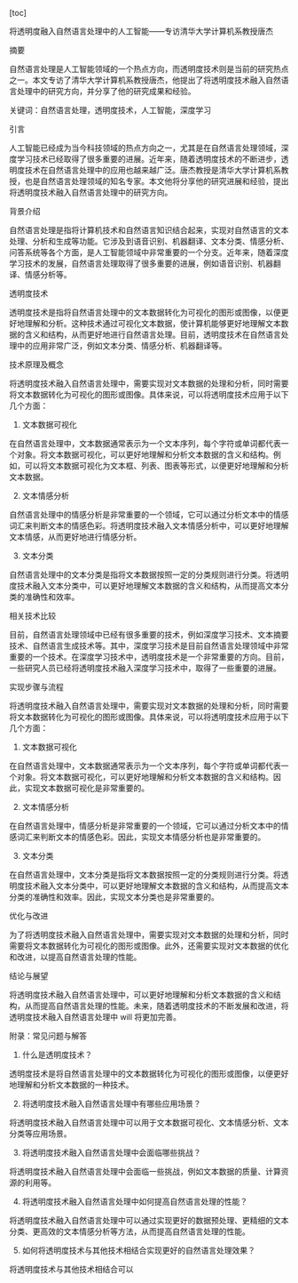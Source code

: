
[toc]                    
                
                
将透明度融入自然语言处理中的人工智能——专访清华大学计算机系教授唐杰

摘要

自然语言处理是人工智能领域的一个热点方向，而透明度技术则是当前的研究热点之一。本文专访了清华大学计算机系教授唐杰，他提出了将透明度技术融入自然语言处理中的研究方向，并分享了他的研究成果和经验。

关键词：自然语言处理，透明度技术，人工智能，深度学习

引言

人工智能已经成为当今科技领域的热点方向之一，尤其是在自然语言处理领域，深度学习技术已经取得了很多重要的进展。近年来，随着透明度技术的不断进步，透明度技术在自然语言处理中的应用也越来越广泛。唐杰教授是清华大学计算机系教授，也是自然语言处理领域的知名专家。本文他将分享他的研究进展和经验，提出将透明度技术融入自然语言处理中的研究方向。

背景介绍

自然语言处理是指将计算机技术和自然语言知识结合起来，实现对自然语言的文本处理、分析和生成等功能。它涉及到语音识别、机器翻译、文本分类、情感分析、问答系统等各个方面，是人工智能领域中非常重要的一个分支。近年来，随着深度学习技术的发展，自然语言处理取得了很多重要的进展，例如语音识别、机器翻译、情感分析等。

透明度技术

透明度技术是指将自然语言处理中的文本数据转化为可视化的图形或图像，以便更好地理解和分析。这种技术通过可视化文本数据，使计算机能够更好地理解文本数据的含义和结构，从而更好地进行自然语言处理。目前，透明度技术在自然语言处理中的应用非常广泛，例如文本分类、情感分析、机器翻译等。

技术原理及概念

将透明度技术融入自然语言处理中，需要实现对文本数据的处理和分析，同时需要将文本数据转化为可视化的图形或图像。具体来说，可以将透明度技术应用于以下几个方面：

1. 文本数据可视化

在自然语言处理中，文本数据通常表示为一个文本序列，每个字符或单词都代表一个对象。将文本数据可视化，可以更好地理解和分析文本数据的含义和结构。例如，可以将文本数据可视化为文本框、列表、图表等形式，以便更好地理解和分析文本数据。

2. 文本情感分析

自然语言处理中的情感分析是非常重要的一个领域，它可以通过分析文本中的情感词汇来判断文本的情感色彩。将透明度技术融入文本情感分析中，可以更好地理解文本情感，从而更好地进行情感分析。

3. 文本分类

自然语言处理中的文本分类是指将文本数据按照一定的分类规则进行分类。将透明度技术融入文本分类中，可以更好地理解文本数据的含义和结构，从而提高文本分类的准确性和效率。

相关技术比较

目前，自然语言处理领域中已经有很多重要的技术，例如深度学习技术、文本摘要技术、自然语言生成技术等。其中，深度学习技术是目前自然语言处理领域中非常重要的一个技术。在深度学习技术中，透明度技术是一个非常重要的方向。目前，一些研究人员已经将透明度技术融入深度学习技术中，取得了一些重要的进展。

实现步骤与流程

将透明度技术融入自然语言处理中，需要实现对文本数据的处理和分析，同时需要将文本数据转化为可视化的图形或图像。具体来说，可以将透明度技术应用于以下几个方面：

1. 文本数据可视化

在自然语言处理中，文本数据通常表示为一个文本序列，每个字符或单词都代表一个对象。将文本数据可视化，可以更好地理解和分析文本数据的含义和结构。因此，实现文本数据可视化是非常重要的。

2. 文本情感分析

在自然语言处理中，情感分析是非常重要的一个领域，它可以通过分析文本中的情感词汇来判断文本的情感色彩。因此，实现文本情感分析也是非常重要的。

3. 文本分类

在自然语言处理中，文本分类是指将文本数据按照一定的分类规则进行分类。将透明度技术融入文本分类中，可以更好地理解文本数据的含义和结构，从而提高文本分类的准确性和效率。因此，实现文本分类也是非常重要的。

优化与改进

为了将透明度技术融入自然语言处理中，需要实现对文本数据的处理和分析，同时需要将文本数据转化为可视化的图形或图像。此外，还需要实现对文本数据的优化和改进，以提高自然语言处理的性能。

结论与展望

将透明度技术融入自然语言处理中，可以更好地理解和分析文本数据的含义和结构，从而提高自然语言处理的性能。未来，随着透明度技术的不断发展和改进，将透明度技术融入自然语言处理中 will 将更加完善。

附录：常见问题与解答

1. 什么是透明度技术？

透明度技术是将自然语言处理中的文本数据转化为可视化的图形或图像，以便更好地理解和分析文本数据的一种技术。

2. 将透明度技术融入自然语言处理中有哪些应用场景？

将透明度技术融入自然语言处理中可以用于文本数据可视化、文本情感分析、文本分类等应用场景。

3. 将透明度技术融入自然语言处理中会面临哪些挑战？

将透明度技术融入自然语言处理中会面临一些挑战，例如文本数据的质量、计算资源的利用等。

4. 将透明度技术融入自然语言处理中如何提高自然语言处理的性能？

将透明度技术融入自然语言处理中可以通过实现更好的数据预处理、更精细的文本分类、更高效的文本情感分析等方法，从而提高自然语言处理的性能。

5. 如何将透明度技术与其他技术相结合实现更好的自然语言处理效果？

将透明度技术与其他技术相结合可以

